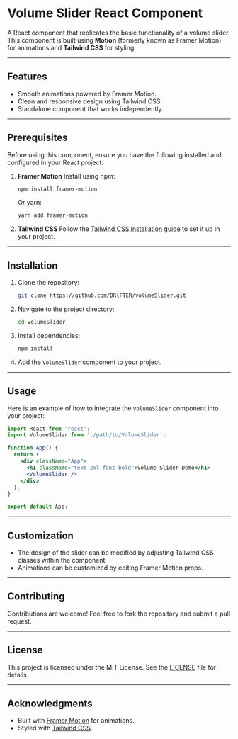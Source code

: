 # Volume Slider React Component

A React component that replicates the basic functionality of a volume slider. This component is built using **Motion** (formerly known as Framer Motion) for animations and **Tailwind CSS** for styling.

---

## Features
- Smooth animations powered by Framer Motion.
- Clean and responsive design using Tailwind CSS.
- Standalone component that works independently.

---

## Prerequisites
Before using this component, ensure you have the following installed and configured in your React project:

1. **Framer Motion**
   Install using npm:
   ```bash
   npm install framer-motion
   ```

   Or yarn:
   ```bash
   yarn add framer-motion
   ```

2. **Tailwind CSS**
   Follow the [Tailwind CSS installation guide](https://tailwindcss.com/docs/installation) to set it up in your project.

---

## Installation

1. Clone the repository:
   ```bash
   git clone https://github.com/DRlFTER/volumeSlider.git
   ```

2. Navigate to the project directory:
   ```bash
   cd volumeSlider
   ```

3. Install dependencies:
   ```bash
   npm install
   ```

4. Add the `VolumeSlider` component to your project.

---

## Usage

Here is an example of how to integrate the `VolumeSlider` component into your project:

```jsx
import React from 'react';
import VolumeSlider from './path/to/VolumeSlider';

function App() {
  return (
    <div className="App">
      <h1 className="text-2xl font-bold">Volume Slider Demo</h1>
      <VolumeSlider />
    </div>
  );
}

export default App;
```

---

## Customization
- The design of the slider can be modified by adjusting Tailwind CSS classes within the component.
- Animations can be customized by editing Framer Motion props.

---

## Contributing
Contributions are welcome! Feel free to fork the repository and submit a pull request.

---

## License
This project is licensed under the MIT License. See the [LICENSE](LICENSE) file for details.

---

## Acknowledgments
- Built with [Framer Motion](https://www.framer.com/motion/) for animations.
- Styled with [Tailwind CSS](https://tailwindcss.com/).

